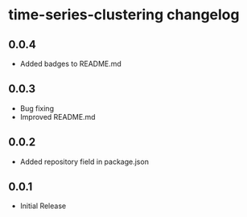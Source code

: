 # time-series-clustering changelog

## 0.0.4

- Added badges to README.md

## 0.0.3

- Bug fixing
- Improved README.md

## 0.0.2

- Added repository field in package.json

## 0.0.1

- Initial Release
